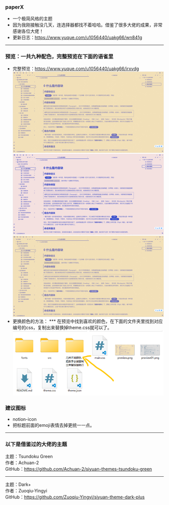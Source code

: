 ### paperX
* 一个极简风格的主题
* 因为我刚接触没几天，连选择器都找不着哈哈。借鉴了很多大佬的成果，非常感谢各位大佬！
* 更新日志：https://www.yuque.com/u1056440/uakg66/wn841g
***
### 预览：一共九种配色，完整预览在下面的语雀里
* 完整预览：https://www.yuque.com/u1056440/uakg66/irxvdg
![preview](./preview.png)
![preview](./preview02.png)
![preview](./preview04.png)
* 更换颜色的方法：
*** 在预览中找到喜欢的颜色，在下面的文件夹里找到对应编号的css，复制出来替换掉theme.css就可以了。
![](./x1.png)
### 建议图标
* notion-icon
* 把标题前面的emoji表情去掉更统一一点。
***
### 以下是借鉴过的大佬的主题 
主题：Tsundoku Green <br>
作者：Achuan-2 <br>
GitHub：https://github.com/Achuan-2/siyuan-themes-tsundoku-green <br>
***
主题：Dark+ <br>
作者：Zuoqiu-Yingyi <br>
GitHub：https://github.com/Zuoqiu-Yingyi/siyuan-theme-dark-plus <br>


